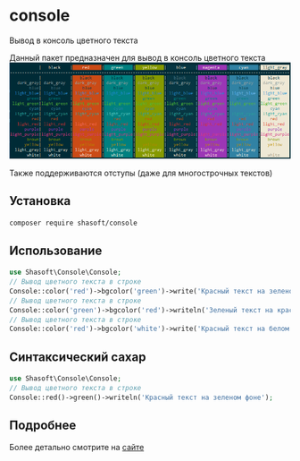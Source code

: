 # console
Вывод в консоль цветного текста

Данный пакет предназначен для вывод в консоль цветного текста
![Пример вывод](show_colors.png)

Также поддерживаются отступы (даже для многострочных текстов)


## Установка
``composer require shasoft/console``

## Использование

```php
use Shasoft\Console\Console;
// Вывод цветного текста в строке
Console::color('red')->bgcolor('green')->write('Красный текст на зеленом фоне')->enter();
// Вывод цветного текста в строке
Console::color('green')->bgcolor('red')->writeln('Зеленый текст на красном фоне');
// Вывод цветного текста в строке
Console::color('red')->bgcolor('white')->write('Красный текст на белом фоне фоне')->reset()->writeln('Вывод текста цветом по умолчанию');
```

## Синтаксический сахар

```php
use Shasoft\Console\Console;
// Вывод цветного текста в строке
Console::red()->green()->writeln('Красный текст на зеленом фоне');
```

## Подробнее

Более детально смотрите на [сайте](http://shasoft.com/article/vyvod_v_konsol_tsvetnogo_teksta)
